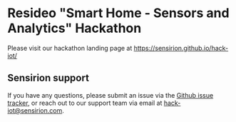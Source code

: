 # Resideo "Smart Home - Sensors and Analytics" Hackathon

Please visit our hackathon landing page at https://sensirion.github.io/hack-iot/

## Sensirion support

If you have any questions, please submit an issue via the [Github issue tracker](https://github.com/Sensirion/hack-iot/issues), or reach out to our support team via email at [hack-iot@sensirion.com](mailto:hack-iot@sensirion.com).
